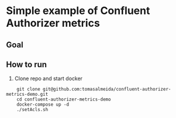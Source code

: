 # Simple example of Confluent Authorizer metrics

## Goal

## How to run

1. Clone repo and start docker

```shell 
    git clone git@github.com:tomasalmeida/confluent-authorizer-metrics-demo.git 
    cd confluent-authorizer-metrics-demo
    docker-compose up -d
    ./setAcls.sh
```


